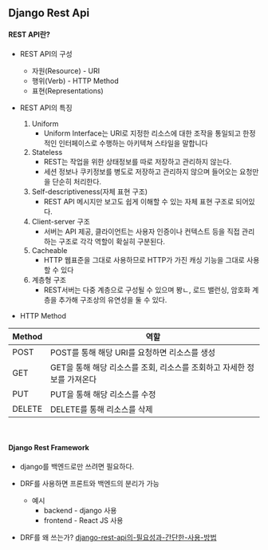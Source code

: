 ## Django Rest Api

#### REST API란?

- REST API의 구성

  - 자원(Resource)    -    URI
  - 행위(Verb)    -    HTTP Method
  - 표현(Representations)
- REST API의 특징

  1. Uniform
     - Uniform Interface는 URI로 지정한 리소스에 대한 조작을 통일되고 한정적인 인터페이스로 수행하는 아키텍쳐 스타일을 말합니다
  2. Stateless
     - REST는 작업을 위한 상태정보를 따로 저장하고 관리하지 않는다.
     - 세션 정보나 쿠키정보를 병도로 저장하고 관리하지 않으며 들어오는 요청만을 단순히 처리한다.
  3. Self-descriptiveness(자체 표현 구조)
     - REST API 메시지만 보고도 쉽게 이해할 수 있는 자체 표현 구조로 되어있다.
  4. Client-server 구조
     - 서버는 API 제공, 클라이언트는 사용자 인증이나 컨텍스트 등을 직접 관리하는 구조로 각각 역할이 확실히 구분된다.
  5. Cacheable
     - HTTP 웹표준을 그대로 사용하므로 HTTP가 가진 캐싱 기능을 그대로 사용할 수 있다
  6. 계층형 구조
     - REST서버는 다중 계층으로 구성될 수 있으며 봥ㄴ, 로드 밸런싱, 암호화 계층을 추가해 구조상의 유연성을 둘 수 있다.
- HTTP Method


| Method | 역할                                                         |
| :----- | ------------------------------------------------------------ |
| POST   | POST를 통해 해당 URI를 요청하면 리소스를 생성                |
| GET    | GET을 통해 해당 리소스를 조회, 리소스를 조회하고 자세한 정보를 가져온다 |
| PUT    | PUT을 통해 해당 리소스를 수정                                |
| DELETE | DELETE를 통해 리소스를 삭제                                  |

​    



#### Django Rest Framework

- django를 백엔드로만 쓰려면 필요하다.
- DRF를 사용하면 프론트와 백엔드의 분리가 가능
  - 예시
    - backend - django 사용
    - frontend - React JS 사용

- DRF를 왜 쓰는가?    [django-rest-api의-필요성과-간단한-사용-방법]([https://medium.com/@whj2013123218/django-rest-api%EC%9D%98-%ED%95%84%EC%9A%94%EC%84%B1%EA%B3%BC-%EA%B0%84%EB%8B%A8%ED%95%9C-%EC%82%AC%EC%9A%A9-%EB%B0%A9%EB%B2%95-a95c6dd195fd](https://medium.com/@whj2013123218/django-rest-api의-필요성과-간단한-사용-방법-a95c6dd195fd))